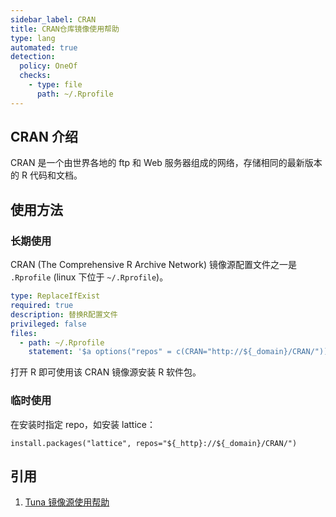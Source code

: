 ```yaml
---
sidebar_label: CRAN
title: CRAN仓库镜像使用帮助
type: lang
automated: true 
detection:
  policy: OneOf
  checks:
    - type: file
      path: ~/.Rprofile
---
```


## CRAN 介绍
CRAN 是一个由世界各地的 ftp 和 Web 服务器组成的网络，存储相同的最新版本的 R 代码和文档。

## 使用方法

### 长期使用
CRAN (The Comprehensive R Archive Network) 镜像源配置文件之一是 `.Rprofile` (linux 下位于 `~/.Rprofile`)。

```yaml cli
type: ReplaceIfExist
required: true
description: 替换R配置文件
privileged: false
files:
  - path: ~/.Rprofile
    statement: '$a options("repos" = c(CRAN="http://${_domain}/CRAN/"))'
```


打开 R 即可使用该 CRAN 镜像源安装 R 软件包。

### 临时使用
在安装时指定 repo，如安装 lattice：

```raw varcode
install.packages("lattice", repos="${_http}://${_domain}/CRAN/")
```

## 引用
1. [Tuna 镜像源使用帮助](https://mirrors.tuna.tsinghua.edu.cn/help/CRAN/)  
